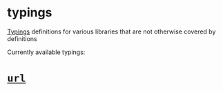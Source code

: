 # typings
[Typings](https://github.com/typings/typings) definitions for various libraries that are not otherwise covered by definitions

Currently available typings:
# [`url`](https://github.com/defunctzombie/node-url) 
